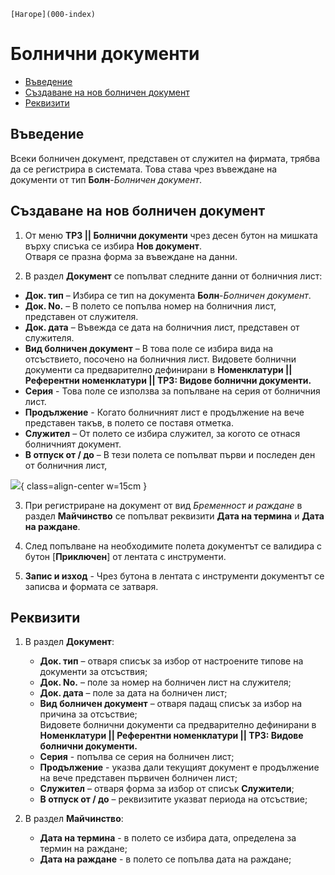 ```{only} html
[Нагоре](000-index)
```

# **Болнични документи**

- [Въведение](#въведение)  
- [Създаване на нов болничен документ](#създаване-на-нов-болничен-документ)  
- [Реквизити](#реквизити)  

## **Въведение**

Всеки болничен документ, представен от служител на фирмата, трябва да се регистрира в системата. Това става чрез въвеждане на документи от тип **Болн**-*Болничен документ*.   

## **Създаване на нов болничен документ**

1) От меню **ТРЗ || Болнични документи** чрез десен бутон на мишката върху списъка се избира **Нов документ**.  
Отваря се празна форма за въвеждане на данни.  

2) В раздел **Документ** се попълват следните данни от болничния лист:    

 - **Док. тип** – Избира се тип на документа **Болн**-*Болничен документ*.  
 - **Док. No.** – В полето се попълва номер на болничния лист, представен от служителя.  
 - **Док. дата** – Въвежда се дата на болничния лист, представен от служителя. 
 - **Вид болничен документ** – В това поле се избира вида на отсъствието, посочено на болничния лист. Видовете болнични документи са предварително дефинирани в **Номенклатури || Референтни номенклатури || ТРЗ: Видове болнични документи.**  
 - **Серия** - Това поле се използва за попълване на серия от болничния лист.  
 - **Продължение** - Когато болничният лист е продължение на вече представен такъв, в полето се поставя отметка.    
 - **Служител** – От полето се избира служител, за когото се отнася болничният документ.   
 - **В отпуск от / до** – В тези полета се попълват първи и последен ден от болничния лист,  

![](903-medical-documents1.png){ class=align-center w=15cm }

3) При регистриране на документ от вид *Бременност и раждане* в раздел **Майчинство** се попълват реквизити **Дата на термина** и **Дата на раждане**.  

4) След попълване на необходимите полета документът се валидира с бутон [**Приключен**] от лентата с инструменти.  

5) **Запис и изход** - Чрез бутона в лентата с инструменти документът се записва и формата се затваря.  

## **Реквизити**

1) В раздел **Документ**:  
   - **Док. тип** – отваря списък за избор от настроените типове на документи за отсъствия;  
   - **Док. No.** – поле за номер на болничен лист на служителя;  
   - **Док. дата** – поле за дата на болничен лист;  
   - **Вид болничен документ** – отваря падащ списък за избор на причина за отсъствие;  
   Видовете болнични документи са предварително дефинирани в **Номенклатури || Референтни номенклатури || ТРЗ: Видове болнични документи.**  
   - **Серия** - попълва се серия на болничен лист;  
   - **Продължение** - указва дали текущият документ е продължение на вече представен първичен болничен лист;  
   - **Служител** – отваря форма за избор от списък **Служители**;   
   - **В отпуск от / до** – реквизитите указват периода на отсъствие;  

2) В раздел **Майчинство**:  
   - **Дата на термина** - в полето се избира дата, определена за термин на раждане;  
   - **Дата на раждане** - в полето се попълва дата на раждане;  
